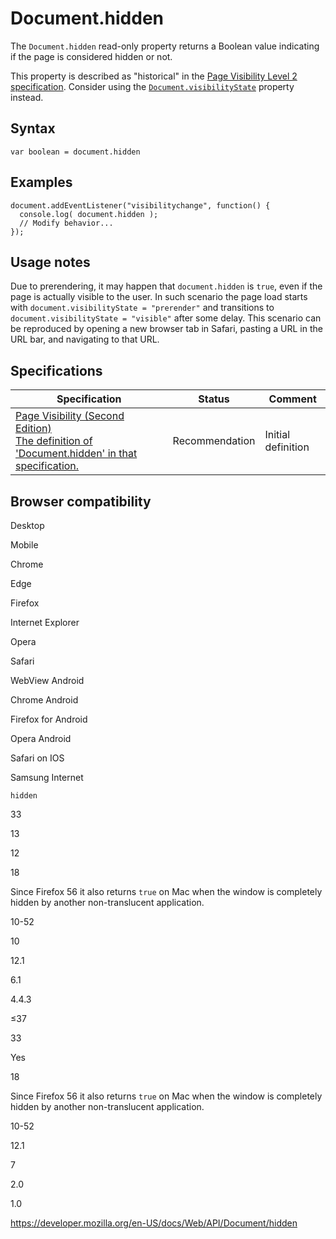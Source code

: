 # Document.hidden

The `Document.hidden` read-only property returns a Boolean value indicating if the page is considered hidden or not.

This property is described as "historical" in the [Page Visibility Level 2 specification](https://www.w3.org/TR/page-visibility-2/). Consider using the [`Document.visibilityState`](visibilitystate) property instead.

## Syntax

    var boolean = document.hidden

## Examples

    document.addEventListener("visibilitychange", function() {
      console.log( document.hidden );
      // Modify behavior...
    });

## Usage notes

Due to prerendering, it may happen that `document.hidden` is `true`, even if the page is actually visible to the user. In such scenario the page load starts with `document.visibilityState = "prerender"` and transitions to `document.visibilityState = "visible"` after some delay. This scenario can be reproduced by opening a new browser tab in Safari, pasting a URL in the URL bar, and navigating to that URL.

## Specifications

<table><thead><tr class="header"><th>Specification</th><th>Status</th><th>Comment</th></tr></thead><tbody><tr class="odd"><td><a href="https://www.w3.org/TR/page-visibility/#dom-document-hidden">Page Visibility (Second Edition)<br />
<span class="small">The definition of 'Document.hidden' in that specification.</span></a></td><td><span class="spec-rec">Recommendation</span></td><td>Initial definition</td></tr></tbody></table>

## Browser compatibility

Desktop

Mobile

Chrome

Edge

Firefox

Internet Explorer

Opera

Safari

WebView Android

Chrome Android

Firefox for Android

Opera Android

Safari on IOS

Samsung Internet

`hidden`

33

13

12

18

Since Firefox 56 it also returns `true` on Mac when the window is completely hidden by another non-translucent application.

10-52

10

12.1

6.1

4.4.3

≤37

33

Yes

18

Since Firefox 56 it also returns `true` on Mac when the window is completely hidden by another non-translucent application.

10-52

12.1

7

2.0

1.0

<a href="https://developer.mozilla.org/en-US/docs/Web/API/Document/hidden" class="_attribution-link">https://developer.mozilla.org/en-US/docs/Web/API/Document/hidden</a>
